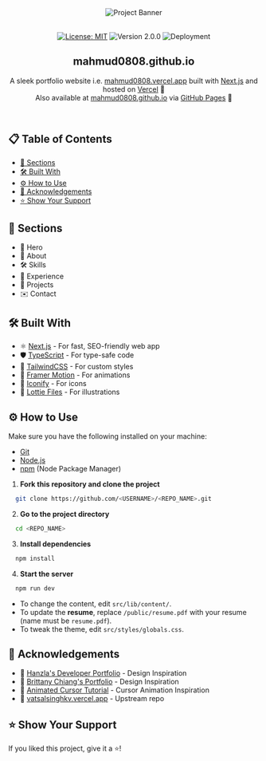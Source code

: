 <div align="center">
  <img src="https://i.postimg.cc/cd7xw2vK/Mahmudul-Hasan-Khan-Portfolio.png" alt="Project Banner">
  <br />
  <br />
</div>

<p align="center">
  <a href="https://choosealicense.com/licenses/mit/"><img src="https://img.shields.io/badge/License-MIT-brightgreen?style=for-the-badge&color=1FAD58" alt="License: MIT" /></a>
  <img src="https://img.shields.io/badge/Version-2.0.0-blue?style=for-the-badge&color=35AFF1" alt="Version 2.0.0" />
  <img src="https://img.shields.io/github/actions/workflow/status/Mahmud0808/Mahmud0808.github.io/deploy.yml?branch=main&label=Deployment&style=for-the-badge" alt="Deployment">
</p>

<h2 align="center">mahmud0808.github.io</h2>

<p align="center">
  A sleek portfolio website i.e. <a href="https://mahmud0808.vercel.app" target="_blank">mahmud0808.vercel.app</a> built with <a href="https://nextjs.org/" target="_blank">Next.js</a> and hosted on <a href="https://vercel.com/" target="_blank">Vercel</a> 🌟 <br>
  Also available at <a href="https://mahmud0808.github.io" target="_blank">mahmud0808.github.io</a> via <a href="https://pages.github.com/" target="_blank">GitHub Pages</a> 🚀
</p>

<br>

## 📋 Table of Contents

- [📂 Sections](#-sections)
- [🛠 Built With](#-built-with)
- [⚙️ How to Use](#%EF%B8%8F-how-to-use)
- [🙏 Acknowledgements](#-acknowledgements)
- [⭐️ Show Your Support](#%EF%B8%8F-show-your-support)

## 📂 Sections

- 🚀 Hero
- 👤 About
- 🛠 Skills
- 💼 Experience
- 📁 Projects
- ✉️ Contact

## 🛠 Built With

- ⚛️ [Next.js](https://nextjs.org/) - For fast, SEO-friendly web app
- 🛡 [TypeScript](https://www.typescriptlang.org/) - For type-safe code
- 🎨 [TailwindCSS](https://tailwindcss.com/) - For custom styles
- 🎥 [Framer Motion](https://www.framer.com/motion/) - For animations
- 🌟 [Iconify](https://icon-sets.iconify.design/) - For icons
- 🎨 [Lottie Files](https://lottiefiles.com/) - For illustrations

## ⚙️ How to Use

Make sure you have the following installed on your machine:

- [Git](https://git-scm.com/)
- [Node.js](https://nodejs.org/en)
- [npm](https://www.npmjs.com/) (Node Package Manager)

1. **Fork this repository and clone the project**

```bash
  git clone https://github.com/<USERNAME>/<REPO_NAME>.git
```

2. **Go to the project directory**

```bash
  cd <REPO_NAME>
```

3. **Install dependencies**

```bash
  npm install
```

4. **Start the server**

```bash
  npm run dev
```

- To change the content, edit `src/lib/content/`.
- To update the **resume**, replace `/public/resume.pdf` with your resume (name must be `resume.pdf`).
- To tweak the theme, edit `src/styles/globals.css`.

## 🙏 Acknowledgements

- 🌟 [Hanzla's Developer Portfolio](https://developer-portfolio-1hanzla100.vercel.app/) - Design Inspiration
- 🌟 [Brittany Chiang's Portfolio](https://brittanychiang.com/) - Design Inspiration
- 🌟 [Animated Cursor Tutorial](https://dev.to/andrewchmr/awesome-animated-cursor-with-react-hooks-5ec3) - Cursor Animation Inspiration
- 🌟 [vatsalsinghkv.vercel.app](https://vatsalsinghkv.vercel.app) - Upstream repo

## ⭐️ Show Your Support

If you liked this project, give it a ⭐️!
